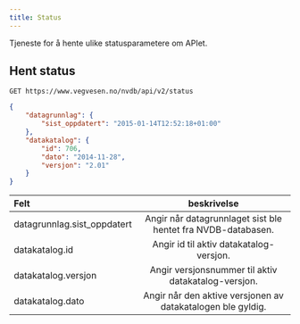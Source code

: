 ```yaml
---
title: Status
---
```



Tjeneste for å hente ulike statusparametere om APIet.

## Hent status

```
GET https://www.vegvesen.no/nvdb/api/v2/status
```

```json
{
    "datagrunnlag": {
        "sist_oppdatert": "2015-01-14T12:52:18+01:00"
    },
    "datakatalog": {
        "id": 706,
        "dato": "2014-11-28",
        "versjon": "2.01"
    }
}
```

| Felt | beskrivelse |
|:--------|:-------:|
datagrunnlag.sist_oppdatert | Angir når datagrunnlaget sist ble hentet fra NVDB-databasen. |
datakatalog.id | Angir id til aktiv datakatalog-versjon. |
datakatalog.versjon | Angir versjonsnummer til aktiv datakatalog-versjon. |
datakatalog.dato | Angir når den aktive versjonen av datakatalogen ble gyldig. |
